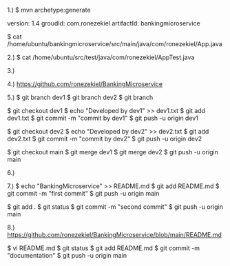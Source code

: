1.)
$ mvn archetype:generate 

version: 1.4
groudId: com.ronezekiel
artifactId: bankingmicroservice

$ cat /home/ubuntu/bankingmicroservice/src/main/java/com/ronezekiel/App.java

2.)
$ cat /home/ubuntu/src/test/java/com/ronezekiel/AppTest.java

3.)

4.)
https://github.com/ronezekiel/BankingMicroservice

5.)
$ git branch dev1
$ git branch dev2
$ git branch

$ git checkout dev1
$ echo "Developed by dev1" >> dev1.txt
$ git add dev1.txt
$ git commit -m "commit by dev1"
$ git push -u origin dev1

$ git checkout dev2
$ echo "Developed by dev2" >> dev2.txt
$ git add dev2.txt
$ git commit -m "commit by dev2"
$ git push -u origin dev2

$ git checkout main
$ git merge dev1
$ git merge dev2
$ git push -u origin main

6.)

7.)
$ echo "BankingMicroservice" >> README.md
$ git add README.md
$ git commit -m "first commit"
$ git push -u origin main

$ git add .
$ git status
$ git commit -m "second commit"
$ git push -u origin main

8.)
https://github.com/ronezekiel/BankingMicroservice/blob/main/README.md

$ vi README.md
$ git status
$ git add README.md
$ git commit -m "documentation"
$ git push -u origin main
